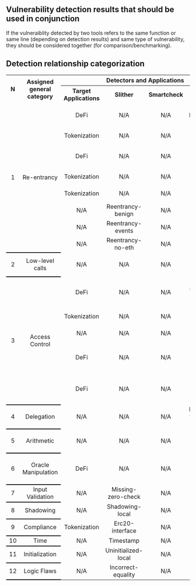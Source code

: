 ## Vulnerability detection results that should be used in conjunction

If the vulneraiblity detected by two tools refers to the same function or same line (depending on detection results) and same type of vulnerability, they should be considered together (for comparison/benchmarking).

## Detection relationship categorization

<table style="border-collapse: collapse; width: 100%;">
  <tr>
    <th rowspan="2"><b>N</b></th>
    <th rowspan="2"><b>Assigned general category</b></th>
    <th colspan="4"><b>Detectors and Applications</b></th>
  </tr>
  <tr>
    <th><b>Target Applications</b></th>
    <th style="text-align: center;"><b>Slither</b></th>
    <th style="text-align: center;"><b>Smartcheck</b></th>
    <th style="text-align: center;"><b>Semgrep</b></th>
  </tr>

<!-- row 1 -->
  <tr>
    <td rowspan="8" style="text-align: center; border-bottom: 2px solid black;">1</td>
    <td rowspan="8" style="text-align: center; border-bottom: 2px solid black;">Re-entrancy</td>
    <td style="text-align: center;">DeFi</td>
    <td style="text-align: center;">N/A</td>
    <td style="text-align: center;">N/A</td>
    <td style="text-align: center;">Compound-borrowfresh-reentrancy</td>
  </tr>
  <tr>
    <td style="text-align: center;">Tokenization</td>
    <td style="text-align: center;">N/A</td>
    <td style="text-align: center;">N/A</td>
    <td style="text-align: center;">Erc721-reentrancy</td>
  </tr>
  <tr>
    <td style="text-align: center;">DeFi</td>
    <td style="text-align: center;">N/A</td>
    <td style="text-align: center;">N/A</td>
    <td style="text-align: center;">Curve-readonly-reentrancy</td>
  </tr>
  <tr>
    <td style="text-align: center;">Tokenization</td>
    <td style="text-align: center;">N/A</td>
    <td style="text-align: center;">N/A</td>
    <td style="text-align: center;">Erc777-reentrancy</td>
  </tr>

  <tr>
    <td style="text-align: center;">Tokenization</td>
    <td style="text-align: center;">N/A</td>
    <td style="text-align: center;">N/A</td>
    <td style="text-align: center;">erc677-reentrancy</td>
  </tr>

  <tr>
    <td style="text-align: center;">N/A</td>
    <td style="text-align: center;">Reentrancy-benign</td>
    <td style="text-align: center;">N/A</td>
    <td style="text-align: center;">N/A</td>
  </tr>

  <tr>
    <td style="text-align: center;">N/A</td>
    <td style="text-align: center;">Reentrancy-events</td>
    <td style="text-align: center;">N/A</td>
    <td style="text-align: center;">N/A</td>
  </tr>

  <tr>
    <td style="text-align: center;">N/A</td>
    <td style="text-align: center;">Reentrancy-no-eth</td>
    <td style="text-align: center;">N/A</td>
    <td style="text-align: center;">N/A</td>
  </tr>

<!-- row 2 -->

  <tr>
    <td rowspan="1" style="text-align: center; border-bottom: 2px solid black;">2</td>
    <td rowspan="1" style="text-align: center; border-bottom: 2px solid black;">Low-level calls</td>
    <td style="text-align: center;">N/A</td>
    <td style="text-align: center;">N/A</td>
    <td style="text-align: center;">N/A</td>
    <td style="text-align: center;">Arbitrary-low-level-call</td>
  </tr>

  <!-- row 3 -->

<tr>
    <td rowspan="5" style="text-align: center; border-bottom: 2px solid black;">3</td>
    <td rowspan="5" style="text-align: center; border-bottom: 2px solid black;">Access Control</td>
    <td style="text-align: center;">DeFi</td>
    <td style="text-align: center;">N/A</td>
    <td style="text-align: center;">N/A</td>
    <td style="text-align: center;">Compound-sweeptoken-not-restricted</td>
  </tr>

  <tr>
    <td style="text-align: center;">Tokenization</td>
    <td style="text-align: center;">N/A</td>
    <td style="text-align: center;">N/A</td>
    <td style="text-align: center;">Erc20-public-burn</td>
  </tr>

  <tr>
    <td style="text-align: center;">N/A</td>
    <td style="text-align: center;">N/A</td>
    <td style="text-align: center;">N/A</td>
    <td style="text-align: center;">Accessible-selfdestruct</td>
  </tr>

  <tr>
    <td style="text-align: center;">DeFi</td>
    <td style="text-align: center;">N/A</td>
    <td style="text-align: center;">N/A</td>
    <td style="text-align: center;">Oracle-price-update-not-restricted</td>
  </tr>

  <tr>
    <td style="text-align: center;">DeFi</td>
    <td style="text-align: center;">N/A</td>
    <td style="text-align: center;">N/A</td>
    <td style="text-align: center;">Uniswap-callback-not-protected</td>
  </tr>

   <!-- row 4 -->

<tr>
    <td rowspan="1" style="text-align: center; border-bottom: 2px solid black;">4</td>
    <td rowspan="1" style="text-align: center; border-bottom: 2px solid black;">Delegation</td>
    <td style="text-align: center;">N/A</td>
    <td style="text-align: center;">N/A</td>
    <td style="text-align: center;">N/A</td>
    <td style="text-align: center;">Delegatecall-to-arbitrary-address</td>
</tr>

<!-- row 5 -->

<tr>
    <td rowspan="1" style="text-align: center; border-bottom: 2px solid black;">5</td>
    <td rowspan="1" style="text-align: center; border-bottom: 2px solid black;">Arithmetic</td>
    <td style="text-align: center;">N/A</td>
    <td style="text-align: center;">N/A</td>
    <td style="text-align: center;">N/A</td>
    <td style="text-align: center;">Basic-arithmetic-underflow</td>
</tr>

<!-- row 6 -->

<tr>
    <td rowspan="1" style="text-align: center; border-bottom: 2px solid black;">6</td>
    <td rowspan="1" style="text-align: center; border-bottom: 2px solid black;">Oracle Manipulation</td>
    <td style="text-align: center;">DeFi</td>
    <td style="text-align: center;">N/A</td>
    <td style="text-align: center;">N/A</td>
    <td style="text-align: center;">Keeper-network-oracle-manipulation</td>
</tr>

<!-- row 7 -->

<tr>
    <td rowspan="1" style="text-align: center; border-bottom: 2px solid black;">7</td>
    <td rowspan="1" style="text-align: center; border-bottom: 2px solid black;"> Input Validation </td>
    <td style="text-align: center;">N/A</td>
    <td style="text-align: center;">Missing-zero-check</td>
    <td style="text-align: center;">N/A</td>
    <td style="text-align: center;">N/A</td>
</tr>

<!-- row 8 -->

<tr>
    <td rowspan="1" style="text-align: center; border-bottom: 2px solid black;">8</td>
    <td rowspan="1" style="text-align: center; border-bottom: 2px solid black;"> Shadowing </td>
    <td style="text-align: center;">N/A</td>
    <td style="text-align: center;">Shadowing-local</td>
    <td style="text-align: center;">N/A</td>
    <td style="text-align: center;">N/A</td>
</tr>

<!-- row 9 -->

<tr>
    <td rowspan="1" style="text-align: center; border-bottom: 2px solid black;">9</td>
    <td rowspan="1" style="text-align: center; border-bottom: 2px solid black;"> Compliance </td>
    <td style="text-align: center;">Tokenization</td>
    <td style="text-align: center;">Erc20-interface</td>
    <td style="text-align: center;">N/A</td>
    <td style="text-align: center;">N/A</td>
</tr>

<!-- row 10 -->

<tr>
    <td rowspan="1" style="text-align: center; border-bottom: 2px solid black;">10</td>
    <td rowspan="1" style="text-align: center; border-bottom: 2px solid black;"> Time </td>
    <td style="text-align: center;">N/A</td>
    <td style="text-align: center;">Timestamp</td>
    <td style="text-align: center;">N/A</td>
    <td style="text-align: center;">N/A</td>
</tr>

<!-- row 11 -->

<tr>
    <td rowspan="1" style="text-align: center; border-bottom: 2px solid black;">11</td>
    <td rowspan="1" style="text-align: center; border-bottom: 2px solid black;"> Initialization </td>
    <td style="text-align: center;">N/A</td>
    <td style="text-align: center;">Uninitialized-local</td>
    <td style="text-align: center;">N/A</td>
    <td style="text-align: center;">N/A</td>
</tr>

<!-- row 12 -->

<tr>
    <td rowspan="1" style="text-align: center; border-bottom: 2px solid black;">12</td>
    <td rowspan="1" style="text-align: center; border-bottom: 2px solid black;"> Logic Flaws </td>
    <td style="text-align: center;">N/A</td>
    <td style="text-align: center;">Incorrect-equality</td>
    <td style="text-align: center;">N/A</td>
    <td style="text-align: center;">N/A</td>
</tr>

</table>
